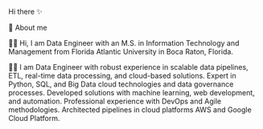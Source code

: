Hi there ✨

👋 About me

👨‍🎓 Hi, I am Data Engineer with an M.S. in Information Technology and Management from Florida Atlantic University in Boca Raton, Florida.

👨‍💻 I am Data Engineer with robust experience in scalable data pipelines, ETL, real-time data processing, and cloud-based solutions. Expert in Python, SQL, and Big Data cloud technologies and data governance processes. Developed solutions with machine learning, web development, and automation. Professional experience with DevOps and Agile methodologies. Architected pipelines in cloud platforms AWS and Google Cloud Platform.
